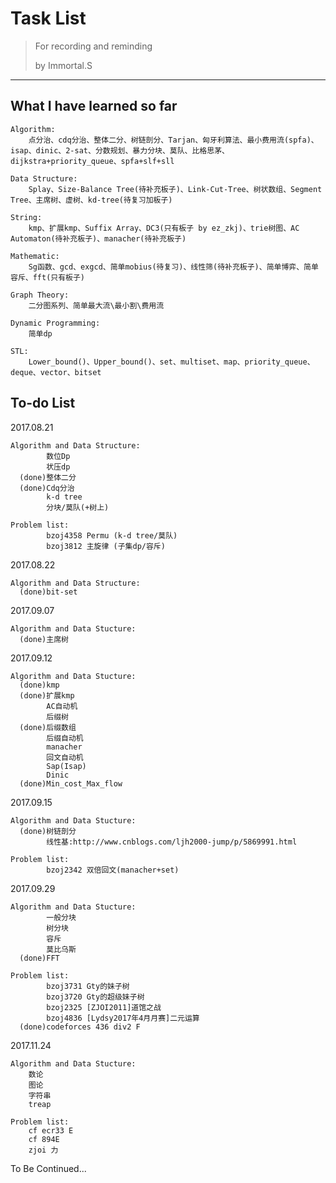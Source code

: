 # Task List
> For recording and reminding
>
> by Immortal.S

---
## What I have learned so far
    Algorithm:
        点分治、cdq分治、整体二分、树链剖分、Tarjan、匈牙利算法、最小费用流(spfa)、isap、dinic、2-sat、分数规划、暴力分块、莫队、比格思茅、dijkstra+priority_queue、spfa+slf+sll

    Data Structure:
        Splay、Size-Balance Tree(待补充板子)、Link-Cut-Tree、树状数组、Segment Tree、主席树、虚树、kd-tree(待复习加板子)

    String:
        kmp、扩展kmp、Suffix Array、DC3(只有板子 by ez_zkj)、trie树图、AC Automaton(待补充板子)、manacher(待补充板子)

    Mathematic:
        Sg函数、gcd、exgcd、简单mobius(待复习)、线性筛(待补充板子)、简单博弈、简单容斥、fft(只有板子)

    Graph Theory:
        二分图系列、简单最大流\最小割\费用流

    Dynamic Programming:
        简单dp

    STL:
        Lower_bound()、Upper_bound()、set、multiset、map、priority_queue、deque、vector、bitset

## To-do List

  2017.08.21

    Algorithm and Data Structure:
            数位Dp
            状压dp
      (done)整体二分
      (done)Cdq分治
            k-d tree
            分块/莫队(+树上)

    Problem list:
            bzoj4358 Permu (k-d tree/莫队)
            bzoj3812 主旋律 (子集dp/容斥)

  2017.08.22

    Algorithm and Data Structure:
      (done)bit-set

  2017.09.07

    Algorithm and Data Stucture:
      (done)主席树

  2017.09.12

    Algorithm and Data Stucture:
      (done)kmp
      (done)扩展kmp
            AC自动机
            后缀树
      (done)后缀数组
            后缀自动机
            manacher
            回文自动机
            Sap(Isap)
            Dinic
      (done)Min_cost_Max_flow

  2017.09.15

    Algorithm and Data Stucture:
      (done)树链剖分
            线性基:http://www.cnblogs.com/ljh2000-jump/p/5869991.html

    Problem list:
            bzoj2342 双倍回文(manacher+set)

  2017.09.29

    Algorithm and Data Stucture:
            一般分块
            树分块
            容斥
            莫比乌斯
      (done)FFT

    Problem list:
            bzoj3731 Gty的妹子树
            bzoj3720 Gty的超级妹子树
            bzoj2325 [ZJOI2011]道馆之战
            bzoj4836 [Lydsy2017年4月月赛]二元运算
      (done)codeforces 436 div2 F

  2017.11.24

    Algorithm and Data Stucture:
	    数论
	    图论
	    字符串
	    treap

    Problem list:
	    cf ecr33 E
	    cf 894E
	    zjoi 力

To Be Continued...
